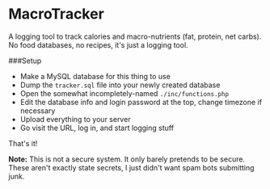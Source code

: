 MacroTracker
====

A logging tool to track calories and macro-nutrients (fat, protein, net carbs). No food databases, no recipes, it's just a logging tool.

###Setup

* Make a MySQL database for this thing to use
* Dump the `tracker.sql` file into your newly created database
* Open the somewhat incompletely-named `./inc/functions.php`
* Edit the database info and login password at the top, change timezone if necessary
* Upload everything to your server
* Go visit the URL, log in, and start logging stuff

That's it!

**Note:** This is not a secure system. It only barely pretends to be secure. These aren't exactly state secrets, I just didn't want spam bots submitting junk.

